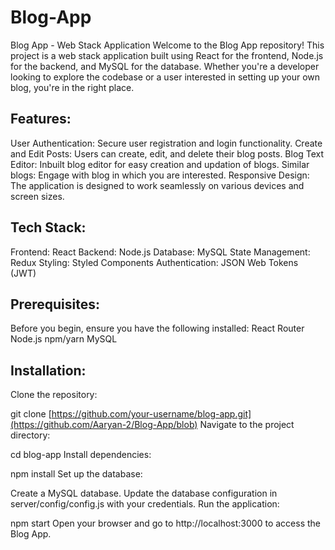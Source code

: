 # Blog-App

Blog App - Web Stack Application
Welcome to the Blog App repository! This project is a web stack application built using React for the frontend, Node.js for the backend, and MySQL for the database. Whether you're a developer looking to explore the codebase or a user interested in setting up your own blog, you're in the right place.

## Features:
User Authentication: Secure user registration and login functionality.
Create and Edit Posts: Users can create, edit, and delete their blog posts.
Blog Text Editor: Inbuilt blog editor for easy creation and updation of blogs. 
Similar blogs: Engage with blog in which you are interested.
Responsive Design: The application is designed to work seamlessly on various devices and screen sizes.

## Tech Stack:
Frontend: React
Backend: Node.js
Database: MySQL
State Management: Redux
Styling: Styled Components
Authentication: JSON Web Tokens (JWT)

## Prerequisites:
Before you begin, ensure you have the following installed:
React Router
Node.js
npm/yarn
MySQL

## Installation:
Clone the repository:

git clone [https://github.com/your-username/blog-app.git](https://github.com/Aaryan-2/Blog-App/blob)
Navigate to the project directory:

cd blog-app
Install dependencies:

npm install
Set up the database:

Create a MySQL database.
Update the database configuration in server/config/config.js with your credentials.
Run the application:

npm start
Open your browser and go to http://localhost:3000 to access the Blog App.
